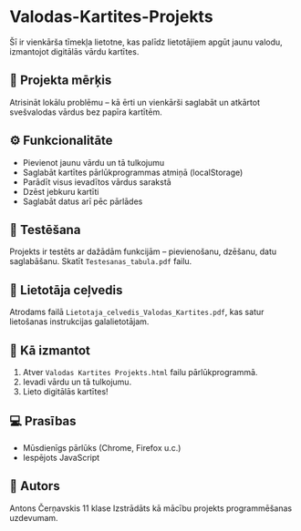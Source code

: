 # Valodas-Kartites-Projekts

Šī ir vienkārša tīmekļa lietotne, kas palīdz lietotājiem apgūt jaunu valodu, izmantojot digitālās vārdu kartītes.

## 🎯 Projekta mērķis

Atrisināt lokālu problēmu – kā ērti un vienkārši saglabāt un atkārtot svešvalodas vārdus bez papīra kartītēm.

## ⚙️ Funkcionalitāte

- Pievienot jaunu vārdu un tā tulkojumu
- Saglabāt kartītes pārlūkprogrammas atmiņā (localStorage)
- Parādīt visus ievadītos vārdus sarakstā
- Dzēst jebkuru kartīti
- Saglabāt datus arī pēc pārlādes

## 🧪 Testēšana

Projekts ir testēts ar dažādām funkcijām – pievienošanu, dzēšanu, datu saglabāšanu. Skatīt `Testesanas_tabula.pdf` failu.

## 📄 Lietotāja ceļvedis

Atrodams failā `Lietotaja_celvedis_Valodas_Kartites.pdf`, kas satur lietošanas instrukcijas galalietotājam.

## 🚀 Kā izmantot

1. Atver `Valodas Kartites Projekts.html` failu pārlūkprogrammā.
2. Ievadi vārdu un tā tulkojumu.
3. Lieto digitālās kartītes!

## 💻 Prasības

- Mūsdienīgs pārlūks (Chrome, Firefox u.c.)
- Iespējots JavaScript

## 📂 Autors
Antons Čerņavskis 11 klase
Izstrādāts kā mācību projekts programmēšanas uzdevumam.
